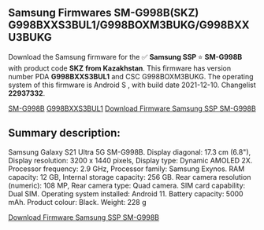 <h2>Samsung Firmwares SM-G998B(SKZ) G998BXXS3BUL1/G998BOXM3BUKG/G998BXXU3BUKG</h2>
Download the Samsung firmware for the ✅ <strong>Samsung SSP </strong> ⭐ <strong>SM-G998B</strong> with product code <strong>SKZ</strong> <strong> from Kazakhstan</strong>. This firmware has version number PDA <strong>G998BXXS3BUL1</strong> and CSC G998BOXM3BUKG. The operating system of this firmware is Android S , with build date 2021-12-10. Changelist <strong>22937332</strong>.


[SM-G998B](https://samfirm.shop/samsung/model/SM-G998B)
[G998BXXS3BUL1](https://samfirm.shop/samsung/pda/G998BXXS3BUL1)
[Download Firmware Samsung SSP SM-G998B](https://samfirm.shop/samsung/firmware/481521)
<h2>Summary description:</h2>
<p>Samsung Galaxy S21 Ultra 5G SM-G998B. Display diagonal: 17.3 cm (6.8"), Display resolution: 3200 x 1440 pixels, Display type: Dynamic AMOLED 2X. Processor frequency: 2.9 GHz, Processor family: Samsung Exynos. RAM capacity: 12 GB, Internal storage capacity: 256 GB. Rear camera resolution (numeric): 108 MP, Rear camera type: Quad camera. SIM card capability: Dual SIM. Operating system installed: Android 11. Battery capacity: 5000 mAh. Product colour: Black. Weight: 228 g</p>


[Download Firmware Samsung SSP SM-G998B](https://samfirm.shop/samsung/firmware/481521)
